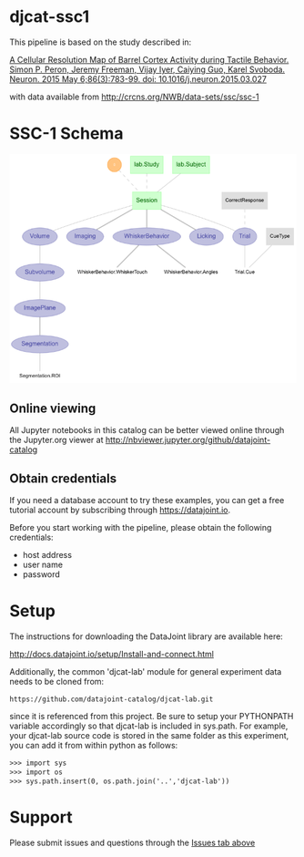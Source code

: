 # djcat-ssc1

This pipeline is based on the study described in:

[A Cellular Resolution Map of Barrel Cortex Activity during Tactile Behavior. Simon P. Peron, Jeremy Freeman, Vijay Iyer, Caiying Guo, Karel Svoboda. Neuron. 2015 May 6;86(3):783-99. doi: 10.1016/j.neuron.2015.03.027
](https://www.ncbi.nlm.nih.gov/pubmed/25913859)

with data available from http://crcns.org/NWB/data-sets/ssc/ssc-1

# SSC-1 Schema

![Entity-Relationship Diagram](erd.png)

## Online viewing

All Jupyter notebooks in this catalog can be better viewed online through the
Jupyter.org viewer at http://nbviewer.jupyter.org/github/datajoint-catalog

## Obtain credentials

If you need a database account to try these examples, you can get a free
tutorial account by subscribing through https://datajoint.io.

Before you start working with the pipeline, please obtain the following
credentials:

* host address
* user name 
* password

# Setup

The instructions for downloading the DataJoint library are available here:

http://docs.datajoint.io/setup/Install-and-connect.html

Additionally, the common 'djcat-lab' module for general experiment data needs to
be cloned from:

    https://github.com/datajoint-catalog/djcat-lab.git

since it is referenced from this project.  Be sure to setup your PYTHONPATH
variable accordingly so that djcat-lab is included in sys.path. For example,
your djcat-lab source code is stored in the same folder as this experiment, you
can add it from within python as follows:

    >>> import sys
    >>> import os
    >>> sys.path.insert(0, os.path.join('..','djcat-lab'))


# Support
Please submit issues and questions through the [Issues tab
above](https://github.com/datajoint-catalog/RET-1/issues)
